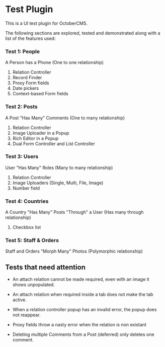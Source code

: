 # Test Plugin

This is a UI test plugin for OctoberCMS.

The following sections are explored, tested and demonstrated along with a list of the features used:

### Test 1: People

A Person has a Phone (One to one relationship)

1. Relation Controller
1. Record Finder
1. Proxy Form fields
1. Date pickers
1. Context-based Form fields

### Test 2: Posts

A Post "Has Many" Comments (One to many relationship)

1. Relation Controller
1. Image Uploader in a Popup
1. Rich Editor in a Popup
1. Dual Form Controller and List Controller

### Test 3: Users

User "Has Many" Roles (Many to many relationship)

1. Relation Controller
1. Image Uploaders (Single, Multi, File, Image)
1. Number field

### Test 4: Countries

A Country "Has Many" Posts "Through" a User (Has many through relationship)

1. Checkbox list

### Test 5: Staff & Orders

Staff and Orders "Morph Many" Photos (Polymorphic relationship)


## Tests that need attention

- An attach relation cannot be made required, even with an image it shows unpopulated.

- An attach relation when required inside a tab does not make the tab active.

- When a relation controller popup has an invalid error, the popup does not reappear.

- Proxy fields throw a nasty error when the relation is non existant

- Deleting multiple Comments from a Post (deferred) only deletes one comment.